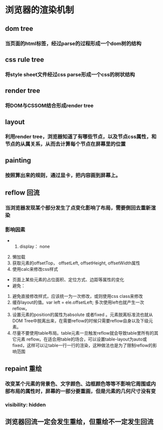 # 浏览器的渲染机制

## dom tree

### 当页面的html标签，经过parse的过程形成一个dom树的结构

## css rule tree

### 将style sheet文件经过css parse形成一个css的树状结构

## render tree

### 将DOM与CSSOM结合形成render tree

## layout

### 利用render tree，浏览器知道了有哪些节点，以及节点css属性，和节点的从属关系，从而去计算每个节点在屏幕里的位置

## painting

### 按照算出来的规则，通过显卡，把内容画到屏幕上。

## reflow 回流

### 当浏览器发现某个部分发生了点变化影响了布局，需要倒回去重新渲染

### 影响因素

- 1. display： none  
2. 懒加载
3.  获取元素的offsetTop， offsetLeft, offsetHeight, offsetWidth属性
4. 使用calc来修改css样式
- 页面上某些元素的占位面积、定位方式、边距等属性的变化
- 避免： 
1. 避免直接修改样式，应该统一为一次修改，或则使用css class来修改
2. 缓存layout的值。var left = ele.offsetLeft; 多次使用left也就产生一次reflow。
3. 设置元素的position的属性为absolute 或者fixed 。元素脱离标准流也就从DOM Tree中脱离出来，在需要reflow的时候只需要reflow自身以及下级元素。
4. 尽量不要使用table布局。table元素一旦触发reflow就会导致table里所有的其它元素 reflow。在适合用table的场合，可以设置table-layout为auto或fixed，这样可以让table一行一行的渲染，这种做法也是为了限制reflow的影响范围

## repaint 重绘

### 改变某个元素的背景色、文字颜色、边框颜色等等不影响它周围或内部布局的属性时，屏幕的一部分要重画，但是元素的几何尺寸没有变

### visibility: hidden

## 浏览器回流一定会发生重绘，但重绘不一定发生回流

